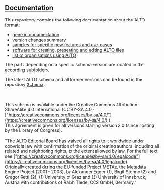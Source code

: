 ## [Documentation](https://github.com/altoxml/documentation/wiki)

This repository contains the following documentation about the ALTO format:
- [generic documentation](https://github.com/altoxml/documentation/wiki/documentation)
- [version changes summary](https://github.com/altoxml/documentation/wiki/versions)
- [samples for specific new features and use-cases](https://github.com/altoxml/reference_samples)
- [software for creating, presenting and editing ALTO files](https://github.com/altoxml/documentation/wiki/Software)
- [list of organisations using ALTO](https://github.com/altoxml/documentation/wiki/implementers)

The parts depending on a specific schema version are located in the according subfolders.

The latest ALTO schema and all former versions can be found in the repository [Schema](https://github.com/altoxml/schema).

<br/><br/>This schema is available under the Creative Commons Attribution-ShareAlike 4.0 International (CC BY-SA 4.0 - ["https://creativecommons.org/licenses/by-sa/4.0/"](https://creativecommons.org/licenses/by-sa/4.0/) ).
<br/>This agreement is given for all versions starting version 2.0 (since hosting by the Library of Congress).
<br/><br/>"The ALTO Editorial Board has waived all rights to it worldwide under copyright law with confirmation of the original creating authors, including all related and neighboring rights, to the extent allowed by law. For the full text see ["https://creativecommons.org/licenses/by-sa/4.0/legalcode"](https://creativecommons.org/licenses/by-sa/4.0/legalcode).
<br/>Originally created during the EU-funded Project METAe, the Metadata Engine Project (2001 - 2003), by Alexander Egger (1), Birgit Stehno (2) and Gregor Retti (2), (1) University of Graz and (2) University of Innsbruck, Austria with contributions of Ralph Tiede, CCS GmbH, Germany."
